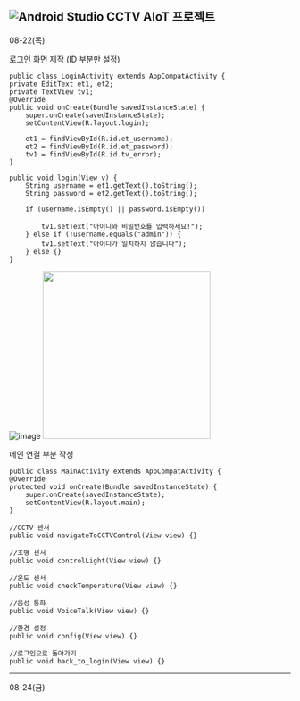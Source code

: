 ![Android Studio](https://img.shields.io/badge/android%20studio-346ac1?style=for-the-badge&logo=android%20studio&logoColor=white)
CCTV AIoT 프로젝트
---
08-22(목)

로그인 화면 제작 (ID 부분만 설정)

    public class LoginActivity extends AppCompatActivity {
    private EditText et1, et2;
    private TextView tv1;
    @Override
    public void onCreate(Bundle savedInstanceState) {
        super.onCreate(savedInstanceState);
        setContentView(R.layout.login);
    
        et1 = findViewById(R.id.et_username);
        et2 = findViewById(R.id.et_password);
        tv1 = findViewById(R.id.tv_error);
    }
    
    public void login(View v) {
        String username = et1.getText().toString();
        String password = et2.getText().toString();
    
        if (username.isEmpty() || password.isEmpty())

            tv1.setText("아이디와 비밀번호를 입력하세요!");
        } else if (!username.equals("admin")) {
            tv1.setText("아이디가 일치하지 않습니다");
        } else {}
    }


![image](https://github.com/user-attachments/assets/b967589f-642f-4d2c-8ac3-5be3fdebc2df)
<image src="/img/myImg.png" width="300" height="300">


메인 연결 부분 작성

    public class MainActivity extends AppCompatActivity {
    @Override
    protected void onCreate(Bundle savedInstanceState) {
        super.onCreate(savedInstanceState);
        setContentView(R.layout.main);
    }

    //CCTV 센서
    public void navigateToCCTVControl(View view) {}

    //조명 센서
    public void controlLight(View view) {}

    //온도 센서
    public void checkTemperature(View view) {}

    //음성 통화
    public void VoiceTalk(View view) {}

    //환경 설정
    public void config(View view) {}

    //로그인으로 돌아가기
    public void back_to_login(View view) {}

---
08-24(금)

